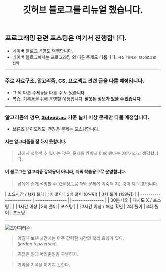 ﻿---
title: 깃허브 블로그를 리뉴얼 했습니다.
categories:
- My

tags:
- Diary

photos:
- https://images.unsplash.com/photo-1484480974693-6ca0a78fb36b?ixlib=rb-1.2.1&ixid=eyJhcHBfaWQiOjEyMDd9&auto=format&fit=crop&w=1352&q=80

---

## 프로그래밍 관련 포스팅은 여기서 진행합니다.
* [네이버 블로그 운영도 병행합니다.](https://blog.naver.com/ybook2006)
* 네이버 블로그에서는 프로그래밍 외 다른 주제도 다룹니다. `사실 데자와 브이로그로 전락`

---

### 주로 자료구조, 알고리즘, CS, 프로젝트 관련 글을 다룰 예정입니다.

* 그 외 다른 주제들을 다룰 수 도 있습니다.
* 복습, 기록용을 위해 운영할 예정입니다. **잘못된 정보가 있을 수 있습니다.**

---

### 알고리즘의 경우, [Solved.ac](https://solved.ac/) 기준 실버 이상 문제만 다룰 예정입니다.
* 브론즈 난이도라도, 괜찮은 문제는 포스팅합니다.

#### 저는 알고리즘을 잘 하지 못합니다. 
> 남에게 설명할 수 있다는 것은, 문제를 완벽히 이해 했다는 이야기라고 생각합니다.

#### 이 블로그는 알고리즘 강의용이 아니라, 저의 학습용으로 운영합니다.
> 남에게 쉽게 설명할 수 있을정도로 해당 문제에 익숙해 지는것이 제 목표입니다.

| 소요시간 / N회 풀이 | 1회 풀이 | 2회 풀이 (6일뒤) | 3회 풀이 (12일뒤) |
| ----------------------- | ---------------- || ---------------- |
| 30분 내외 | 재시도 X / 포스팅 |                |
| 1시간 이상 | 2회 풀이 | 포스팅 |               |
| 2시간 이상 / 해설 확인 | 2회 풀이 | 3회 풀이 |  포스팅    |

---

![조던피터슨](https://upload.wikimedia.org/wikipedia/commons/thumb/0/05/Jordan_Peterson_%2828058501817%29.jpg/322px-Jordan_Peterson_%2828058501817%29.jpg)
> 어릴때 보낸 시간에는  아주 강력한 시간의  복리 효과가 있다. 
(*jordan.b.peterson*)

> 귀찮은 일과 어려운일을 구별하자.

> 기억을 기록을 이기지 못한다.



